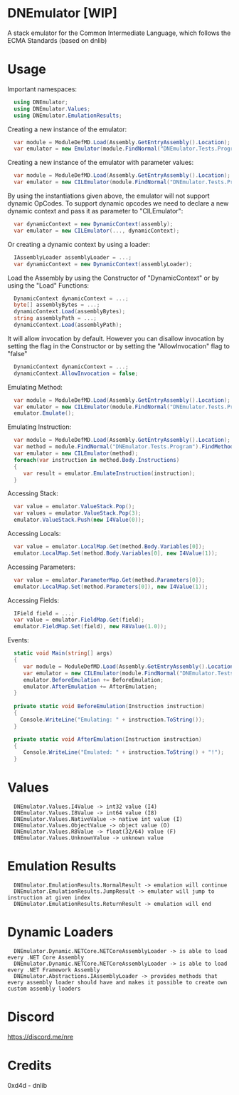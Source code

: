 # DNEmulator [WIP]
A stack emulator for the Common Intermediate Language, which follows the ECMA Standards (based on dnlib)

# Usage
Important namespaces:
```C#
  using DNEmulator;
  using DNEmulator.Values;
  using DNEmulator.EmulationResults;
```

Creating a new instance of the emulator:
```C#
  var module = ModuleDefMD.Load(Assembly.GetEntryAssembly().Location);
  var emulator = new Emulator(module.FindNormal("DNEmulator.Tests.Program").FindMethod("ToEmulate"));   
```

Creating a new instance of the emulator with parameter values:
```C#
  var module = ModuleDefMD.Load(Assembly.GetEntryAssembly().Location);
  var emulator = new CILEmulator(module.FindNormal("DNEmulator.Tests.Program").FindMethod("ToEmulate"), new Value[] { new StringValue("abc"), new ObjectValue(new int[5]) });   
```

By using the instantiations given above, the emulator will not support dynamic OpCodes. To support dynamic opcodes we need to declare a new dynamic context and pass it as parameter to "CILEmulator":
```C#
  var dynamicContext = new DynamicContext(assembly);
  var emulator = new CILEmulator(..., dynamicContext);
```

Or creating a dynamic context by using a loader:
```C#
  IAssemblyLoader assemblyLoader = ...;
  var dynamicContext = new DynamicContext(assemblyLoader);
```

Load the Assembly by using the Constructor of "DynamicContext" or by using the "Load" Functions:
```C#
  DynamicContext dynamicContext = ...;
  byte[] assemblyBytes = ...;
  dynamicContext.Load(assemblyBytes);
  string assemblyPath = ...;
  dynamicContext.Load(assemblyPath);
```

It will allow invocation by default. However you can disallow invocation by setting the flag in the Constructor or by setting the "AllowInvocation" flag to "false"
```C#
  DynamicContext dynamicContext = ...;
  dynamicContext.AllowInvocation = false;
```
  

Emulating Method:
```C#
  var module = ModuleDefMD.Load(Assembly.GetEntryAssembly().Location);
  var emulator = new CILEmulator(module.FindNormal("DNEmulator.Tests.Program").FindMethod("ToEmulate")); 
  emulator.Emulate();
```

Emulating Instruction:
```C#
  var module = ModuleDefMD.Load(Assembly.GetEntryAssembly().Location);
  var method = module.FindNormal("DNEmulator.Tests.Program").FindMethod("ToEmulate");
  var emulator = new CILEmulator(method); 
  foreach(var instruction in method.Body.Instructions)
  {
     var result = emulator.EmulateInstruction(instruction);
  }
```

Accessing Stack:
```C#
  var value = emulator.ValueStack.Pop();
  var values = emulator.ValueStack.Pop(3);
  emulator.ValueStack.Push(new I4Value(0));
```

Accessing Locals:
```C#
  var value = emulator.LocalMap.Get(method.Body.Variables[0]);
  emulator.LocalMap.Set(method.Body.Variables[0], new I4Value(1));
```

Accessing Parameters:
```C#
  var value = emulator.ParameterMap.Get(method.Parameters[0]);
  emulator.LocalMap.Set(method.Parameters[0]), new I4Value(1));
```

Accessing Fields:
```C#
  IField field = ...;
  var value = emulator.FieldMap.Get(field);
  emulator.FieldMap.Set(field), new R8Value(1.0));
```

Events:
```C#
  static void Main(string[] args)
  {
     var module = ModuleDefMD.Load(Assembly.GetEntryAssembly().Location);
     var emulator = new CILEmulator(module.FindNormal("DNEmulator.Tests.Program").FindMethod("ToEmulate"));
     emulator.BeforeEmulation += BeforeEmulation;
     emulator.AfterEmulation += AfterEmulation;        
  }
  
  private static void BeforeEmulation(Instruction instruction)
  {
    Console.WriteLine("Emulating: " + instruction.ToString());
  }

  private static void AfterEmulation(Instruction instruction)
  {
     Console.WriteLine("Emulated: " + instruction.ToString() + "!");
  }
```

# Values
```
  DNEmulator.Values.I4Value -> int32 value (I4)
  DNEmulator.Values.I8Value -> int64 value (I8)
  DNEmulator.Values.NativeValue -> native int value (I)
  DNEmulator.Values.ObjectValue -> object value (O)
  DNEmulator.Values.R8Value -> float(32/64) value (F)
  DNEmulator.Values.UnknownValue -> unknown value
```

# Emulation Results
```
  DNEmulator.EmulationResults.NormalResult -> emulation will continue
  DNEmulator.EmulationResults.JumpResult -> emulator will jump to instruction at given index
  DNEmulator.EmulationResults.ReturnResult -> emulation will end
```

# Dynamic Loaders
```
  DNEmulator.Dynamic.NETCore.NETCoreAssemblyLoader -> is able to load every .NET Core Assembly
  DNEmulator.Dynamic.NETCore.NETCoreAssemblyLoader -> is able to load every .NET Framework Assembly
  DNEmulator.Abstractions.IAssemblyLoader -> provides methods that every assembly loader should have and makes it possible to create own custom assembly loaders
```

# Discord
https://discord.me/nre

# Credits
0xd4d - dnlib 


